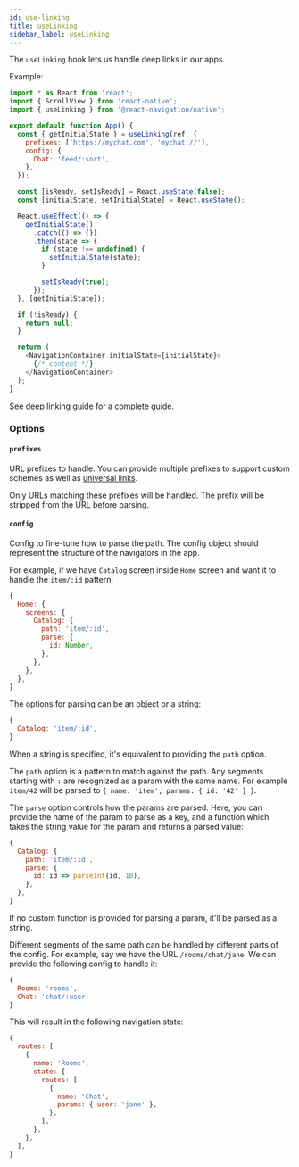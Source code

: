 ```yaml
---
id: use-linking
title: useLinking
sidebar_label: useLinking
---
```


The `useLinking` hook lets us handle deep links in our apps.

Example:

```js
import * as React from 'react';
import { ScrollView } from 'react-native';
import { useLinking } from '@react-navigation/native';

export default function App() {
  const { getInitialState } = useLinking(ref, {
    prefixes: ['https://mychat.com', 'mychat://'],
    config: {
      Chat: 'feed/:sort',
    },
  });

  const [isReady, setIsReady] = React.useState(false);
  const [initialState, setInitialState] = React.useState();

  React.useEffect(() => {
    getInitialState()
      .catch(() => {})
      .then(state => {
        if (state !== undefined) {
          setInitialState(state);
        }

        setIsReady(true);
      });
  }, [getInitialState]);

  if (!isReady) {
    return null;
  }

  return (
    <NavigationContainer initialState={initialState}>
      {/* content */}
    </NavigationContainer>
  );
}
```

See [deep linking guide](deep-linking.md) for a complete guide.

### Options

#### `prefixes`

URL prefixes to handle. You can provide multiple prefixes to support custom schemes as well as [universal links](https://developer.apple.com/ios/universal-links/).

Only URLs matching these prefixes will be handled. The prefix will be stripped from the URL before parsing.

#### `config`

Config to fine-tune how to parse the path. The config object should represent the structure of the navigators in the app.

For example, if we have `Catalog` screen inside `Home` screen and want it to handle the `item/:id` pattern:

```js
{
  Home: {
    screens: {
      Catalog: {
        path: 'item/:id',
        parse: {
          id: Number,
        },
      },
    },
  },
}
```

The options for parsing can be an object or a string:

```js
{
  Catalog: 'item/:id',
}
```

When a string is specified, it's equivalent to providing the `path` option.

The `path` option is a pattern to match against the path. Any segments starting with `:` are recognized as a param with the same name. For example `item/42` will be parsed to `{ name: 'item', params: { id: '42' } }`.

The `parse` option controls how the params are parsed. Here, you can provide the name of the param to parse as a key, and a function which takes the string value for the param and returns a parsed value:

```js
{
  Catalog: {
    path: 'item/:id',
    parse: {
      id: id => parseInt(id, 10),
    },
  },
}
```

If no custom function is provided for parsing a param, it'll be parsed as a string.

Different segments of the same path can be handled by different parts of the config. For example, say we have the URL `/rooms/chat/jane`. We can provide the following config to handle it:

```js
{
  Rooms: 'rooms',
  Chat: 'chat/:user'
}
```

This will result in the following navigation state:

```js
{
  routes: [
    {
      name: 'Rooms',
      state: {
        routes: [
          {
            name: 'Chat',
            params: { user: 'jane' },
          },
        ],
      },
    },
  ],
}
```
